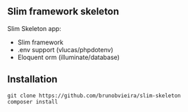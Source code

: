 Slim framework skeleton
------------------------
Slim Skeleton app:
- Slim framework
- .env support (vlucas/phpdotenv)
- Eloquent orm (illuminate/database)

Installation
-------------
 ```
 git clone https://github.com/brunobvieira/slim-skeleton
 composer install
 ```
 